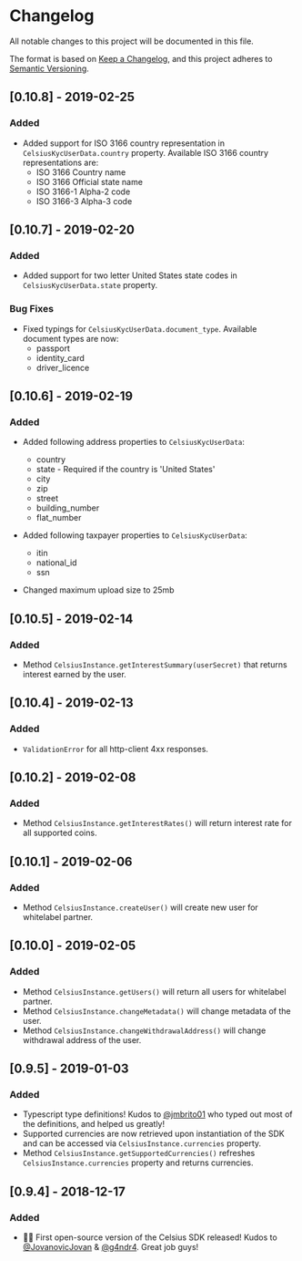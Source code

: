 # Changelog
All notable changes to this project will be documented in this file.

The format is based on [Keep a Changelog](https://keepachangelog.com/en/1.0.0/),
and this project adheres to [Semantic Versioning](https://semver.org/spec/v2.0.0.html).

## [0.10.8] - 2019-02-25
### Added
-   Added support for ISO 3166 country representation in ```CelsiusKycUserData.country``` property.
    Available ISO 3166 country representations are:
    * ISO 3166 Country name
    * ISO 3166 Official state name
    * ISO 3166-1 Alpha-2 code
    * ISO 3166-3 Alpha-3 code
    
## [0.10.7] - 2019-02-20
### Added
-   Added support for two letter United States state codes in ```CelsiusKycUserData.state``` property.
### Bug Fixes
-   Fixed typings for ```CelsiusKycUserData.document_type```. Available document types are now:
    * passport
    * identity_card
    * driver_licence
## [0.10.6] - 2019-02-19
### Added
-   Added following address properties to ```CelsiusKycUserData```:
    * country
    * state - Required if the country is 'United States'
    * city
    * zip
    * street
    * building_number
    * flat_number
    
-   Added following taxpayer properties to ```CelsiusKycUserData```:
    * itin
    * national_id
    * ssn
    
-   Changed maximum upload size to 25mb

## [0.10.5] - 2019-02-14
### Added
-   Method ```CelsiusInstance.getInterestSummary(userSecret)``` that returns interest earned by the user.

## [0.10.4] - 2019-02-13
### Added
- `ValidationError` for all http-client 4xx responses.

## [0.10.2] - 2019-02-08
### Added
-   Method ```CelsiusInstance.getInterestRates()``` will return interest rate for all supported coins.

## [0.10.1] - 2019-02-06
### Added
-   Method ```CelsiusInstance.createUser()``` will create new user for whitelabel partner.

## [0.10.0] - 2019-02-05
### Added
-   Method ```CelsiusInstance.getUsers()``` will return all users for whitelabel partner.
-   Method ```CelsiusInstance.changeMetadata()``` will change metadata of the user.
-   Method ```CelsiusInstance.changeWithdrawalAddress()``` will change withdrawal address of the user.

## [0.9.5] - 2019-01-03
### Added
-   Typescript type definitions! Kudos to [@jmbrito01](https://github.com/jmbrito01) who typed out most of the definitions, and helped us greatly!
-   Supported currencies are now retrieved upon instantiation of the SDK and can be accessed via ```CelsiusInstance.currencies``` property.
-   Method ```CelsiusInstance.getSupportedCurrencies()``` refreshes ```CelsiusInstance.currencies``` property and returns currencies.

## [0.9.4] - 2018-12-17
### Added
- 🚢🍾  First open-source version of the Celsius SDK released! Kudos to [@JovanovicJovan](https://github.com/JovanovicJovan) & [@g4ndr4](https://github.com/g4ndr4). Great job guys!
